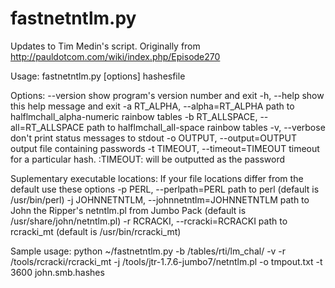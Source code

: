 fastnetntlm.py
==============

Updates to Tim Medin's script. Originally from http://pauldotcom.com/wiki/index.php/Episode270

Usage: fastnetntlm.py [options] hashesfile

Options:
  --version             show program's version number and exit
  -h, --help            show this help message and exit
  -a RT_ALPHA, --alpha=RT_ALPHA
                        path to halflmchall_alpha-numeric rainbow tables
  -b RT_ALLSPACE, --all=RT_ALLSPACE
                        path to halflmchall_all-space rainbow tables
  -v, --verbose         don't print status messages to stdout
  -o OUTPUT, --output=OUTPUT
                        output file containing passwords
  -t TIMEOUT, --timeout=TIMEOUT
                        timeout for a particular hash. :TIMEOUT: will be
                        outputted as the password

  Suplementary executable locations:
    If your file locations differ from the default use these options
    -p PERL, --perlpath=PERL
                        path to perl (default is /usr/bin/perl)
    -j JOHNNETNTLM, --johnnetntlm=JOHNNETNTLM
                        path to John the Ripper's netntlm.pl from Jumbo Pack
                        (default is /usr/share/john/netntlm.pl)
    -r RCRACKI, --rcracki=RCRACKI
                        path to rcracki_mt (default is /usr/bin/rcracki_mt)

Sample usage:
python ~/fastnetntlm.py -b /tables/rti/lm_chal/ -v -r /tools/rcracki/rcracki_mt -j /tools/jtr-1.7.6-jumbo7/netntlm.pl -o tmpout.txt -t 3600 john.smb.hashes
